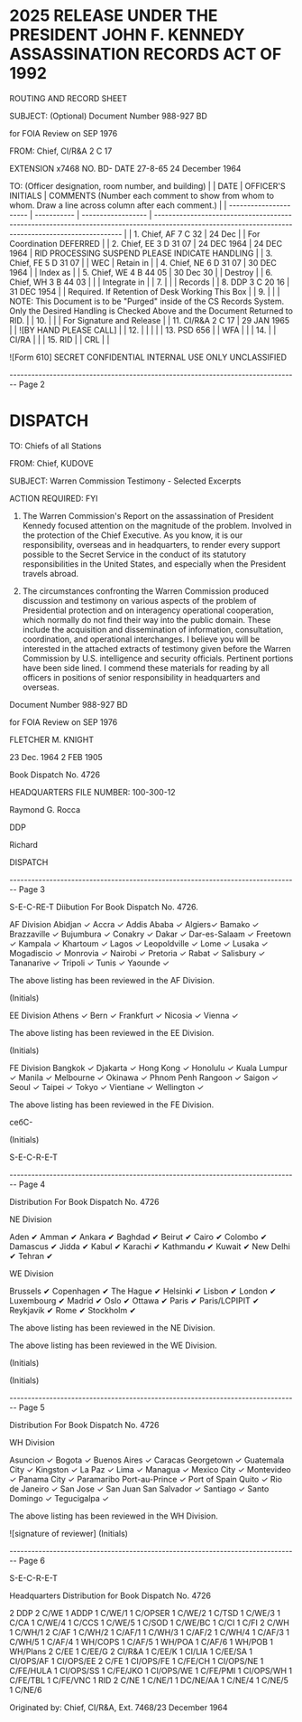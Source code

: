 # 2025 RELEASE UNDER THE PRESIDENT JOHN F. KENNEDY ASSASSINATION RECORDS ACT OF 1992

ROUTING AND RECORD SHEET

SUBJECT: (Optional) Document Number 988-927 BD

for FOIA Review on SEP 1976

FROM: Chief, CI/R&A 2 C 17

EXTENSION x7468
NO. BD-
DATE 27-8-65
24 December 1964

TO: (Officer designation, room number, and building)
|                        | DATE        | OFFICER'S INITIALS | COMMENTS (Number each comment to show from whom to whom. Draw a line across column after each comment.)                                             |
| ---------------------- | ----------- | ------------------ | --------------------------------------------------------------------------------------------------------------------------------------------------- |
| 1. Chief, AF 7 C 32    | 24 Dec      |                    | For Coordination DEFERRED                                                                                                                           |
| 2. Chief, EE 3 D 31 07 | 24 DEC 1964 | 24 DEC 1964        | RID PROCESSING SUSPEND PLEASE INDICATE HANDLING                                                                                                     |
| 3. Chief, FE 5 D 31 07 |             | WEC                | Retain in                                                                                                                                           |
| 4. Chief, NE 6 D 31 07 | 30 DEC 1964 |                    | Index as                                                                                                                                            |
| 5. Chief, WE 4 B 44 05 | 30 Dec 30   |                    | Destroy                                                                                                                                             |
| 6. Chief, WH 3 B 44 03 |             |                    | Integrate in                                                                                                                                        |
| 7.                     |             |                    | Records                                                                                                                                             |
| 8. DDP 3 C 20 16       | 31 DEC 1954 |                    | Required. If Retention of Desk Working This Box                                                                                                     |
| 9.                     |             |                    | NOTE: This Document is to be "Purged" inside of the CS Records System. Only the Desired Handling is Checked Above and the Document Returned to RID. |
| 10.                    |             |                    | For Signature and Release                                                                                                                           |
| 11. CI/R&A 2 C 17      | 29 JAN 1965 |                    | ![BY HAND PLEASE CALL]                                                                                                                              |
| 12.                    |             |                    |                                                                                                                                                     |
| 13. PSD 656            |             | WFA                |                                                                                                                                                     |
| 14.                    |             | CI/RA              |                                                                                                                                                     |
| 15. RID                |             | CRL                |                                                                                                                                                     |

![Form 610] SECRET CONFIDENTIAL INTERNAL USE ONLY UNCLASSIFIED


-------------------------------------------------------------------------------- Page 2

# DISPATCH

TO: Chiefs of all Stations

FROM: Chief, KUDOVE

SUBJECT: Warren Commission Testimony - Selected Excerpts

ACTION REQUIRED: FYI

1. The Warren Commission's Report on the assassination of President Kennedy focused attention on the magnitude of the problem. Involved in the protection of the Chief Executive. As you know, it is our responsibility, overseas and in headquarters, to render every support possible to the Secret Service in the conduct of its statutory responsibilities in the United States, and especially when the President travels abroad.

2. The circumstances confronting the Warren Commission produced discussion and testimony on various aspects of the problem of Presidential protection and on interagency operational cooperation, which normally do not find their way into the public domain. These include the acquisition and dissemination of information, consultation, coordination, and operational interchanges. I believe you will be interested in the attached extracts of testimony given before the Warren Commission by U.S. intelligence and security officials. Pertinent portions have been side lined. I commend these materials for reading by all officers in positions of senior responsibility in headquarters and overseas.

Document Number 988-927 BD

for FOIA Review on SEP 1976

FLETCHER M. KNIGHT

23 Dec. 1964 2 FEB 1905

Book Dispatch No. 4726

HEADQUARTERS FILE NUMBER: 100-300-12

Raymond G. Rocca

DDP

Richard

DISPATCH


-------------------------------------------------------------------------------- Page 3

S-E-C-RE-T
Diibution For
Book Dispatch No. 4726.

AF Division
Abidjan ✓
Accra ✓
Addis Ababa ✓
Algiers✓
Bamako ✓
Brazzaville ✓
Bujumbura ✓
Conakry ✓
Dakar ✓
Dar-es-Salaam ✓
Freetown ✓
Kampala ✓
Khartoum ✓
Lagos ✓
Leopoldville ✓
Lome ✓
Lusaka ✓
Mogadiscio ✓
Monrovia ✓
Nairobi ✓
Pretoria ✓
Rabat ✓
Salisbury ✓
Tananarive ✓
Tripoli ✓
Tunis ✓
Yaounde ✓


The above listing has been
reviewed in the AF Division.


(Initials)

EE Division
Athens ✓
Bern ✓
Frankfurt ✓
Nicosia ✓
Vienna ✓



The above listing has been
reviewed in the EE Division.


(Initials)

FE Division
Bangkok ✓
Djakarta ✓
Hong Kong ✓
Honolulu ✓
Kuala Lumpur ✓
Manila ✓
Melbourne ✓
Okinawa ✓
Phnom Penh
Rangoon ✓
Saigon ✓
Seoul ✓
Taipei ✓
Tokyo ✓
Vientiane ✓
Wellington ✓


The above listing has been
reviewed in the FE Division.

себС-

(Initials)

S-E-C-R-E-T


-------------------------------------------------------------------------------- Page 4

Distribution For
Book Dispatch No. 4726

NE Division

Aden ✔
Amman ✔
Ankara ✔
Baghdad ✔
Beirut ✔
Cairo ✔
Colombo ✔
Damascus ✔
Jidda ✔
Kabul ✔
Karachi ✔
Kathmandu ✔
Kuwait ✔
New Delhi ✔
Tehran ✔

WE Division

Brussels ✔
Copenhagen ✔
The Hague ✔
Helsinki ✔
Lisbon ✔
London ✔
Luxembourg ✔
Madrid ✔
Oslo ✔
Ottawa ✔
Paris ✔
Paris/LCPIPIT ✔
Reykjavik ✔
Rome ✔
Stockholm ✔

The above listing has been
reviewed in the NE Division.

The above listing has been
reviewed in the WE Division.

(Initials)

(Initials)


-------------------------------------------------------------------------------- Page 5

Distribution For
Book Dispatch No. 4726

WH Division

Asuncion ✓
Bogota ✓
Buenos Aires ✓
Caracas
Georgetown ✓
Guatemala City ✓
Kingston ✓
La Paz ✓
Lima ✓
Managua ✓
Mexico City ✓
Montevideo ✓
Panama City ✓
Paramaribo
Port-au-Prince ✓
Port of Spain
Quito ✓
Rio de Janeiro ✓
San Jose ✓
San Juan
San Salvador ✓
Santiago ✓
Santo Domingo ✓
Tegucigalpa ✓

The above listing has been
reviewed in the WH Division.

![signature of reviewer]
(Initials)


-------------------------------------------------------------------------------- Page 6

S-E-C-R-E-T

Headquarters Distribution for
Book Dispatch No. 4726

2 DDP 2 C/WE
1 ADDP 1 C/WE/1
1 C/OPSER 1 C/WE/2
1 C/TSD 1 C/WE/3
1 C/CA 1 C/WE/4
1 C/CCS 1 C/WE/5
1 C/SOD 1 C/WE/BC
1 C/CI
1 C/FI 2 C/WH
1 C/WH/1
2 C/AF 1 C/WH/2
1 C/AF/1 1 C/WH/3
1 C/AF/2 1 C/WH/4
1 C/AF/3 1 C/WH/5
1 C/AF/4 1 WH/COPS
1 C/AF/5 1 WH/POA
1 C/AF/6 1 WH/POB
1 WH/Plans
2 C/EE
1 C/EE/G 2 CI/R&A
1 C/EE/K 1 CI/LIA
1 C/EE/SA 1 CI/OPS/AF
1 CI/OPS/EE
2 C/FE 1 CI/OPS/FE
1 C/FE/CH 1 CI/OPS/NE
1 C/FE/HULA 1 CI/OPS/SS
1 C/FE/JKO 1 CI/OPS/WE
1 C/FE/PMI 1 CI/OPS/WH
1 C/FE/TBL
1 C/FE/VNC
1 RID
2 C/NE
1 C/NE/1
1 DC/NE/AA
1 C/NE/4
1 C/NE/5
1 C/NE/6

Originated by: Chief, CI/R&A, Ext. 7468/23 December 1964
